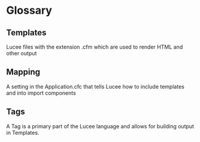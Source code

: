 # Glossary

## Templates

Lucee files with the extension .cfm which are used to render HTML and other output

## Mapping

A setting in the Application.cfc that tells Lucee how to include templates and into import components

## Tags

A Tag is a primary part of the Lucee language and allows for building output in Templates.
